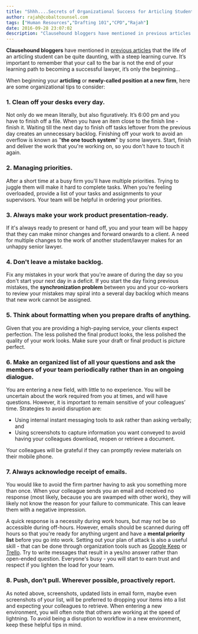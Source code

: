 ```yaml
---
title: "Shhh....Secrets of Organizational Success for Articling Students and Newly Called Lawyers"
author: rajah@cobaltcounsel.com
tags: ["Human Resources","Drafting 101","CPD","Rajah"]
date: 2016-09-28 23:07:02
description: "Clausehound bloggers have mentioned in previous articles that the life of an articling student can be quite daunting, with a steep learning curve."
---
```




**Clausehound bloggers** have mentioned in [previous articles](http://blog.clausehound.com/started-from-the-bottom-an-articling-students-legal-drafting-experience-using-a-document-comparison-tool/) that the life of an articling student can be quite daunting, with a steep learning curve. It’s important to remember that your call to the bar is not the end of your learning path to becoming a successful lawyer, it’s only the beginning…

When beginning your **articling** or **newly-called position at a new firm**, here are some organizational tips to consider:

 

### 1. Clean off your desks every day. 
Not only do we mean literally, but also figuratively. It’s 6:00 pm and you have to finish off a file. When you have an item close to the finish line - finish it. Waiting till the next day to finish off tasks leftover from the previous day creates an unnecessary backlog. Finishing off your work to avoid an overflow is known as "**the one touch system**" by some lawyers. Start, finish and deliver the work that you're working on, so you don't have to touch it again.

### 2. Managing priorities. 
After a short time at a busy firm you'll have multiple priorities. Trying to juggle them will make it hard to complete tasks. When you’re feeling overloaded, provide a list of your tasks and assignments to your supervisors. Your team will be helpful in ordering your priorities.

### 3. Always make your work product presentation-ready. 
If it's always ready to present or hand off, you and your team will be happy that they can make minor changes and forward onwards to a client. A need for multiple changes to the work of another student/lawyer makes for an unhappy senior lawyer.

### 4. Don't leave a mistake backlog. 
Fix any mistakes in your work that you're aware of during the day so you don't start your next day in a deficit. If you start the day fixing previous mistakes, the **synchronization problem** between you and your co-workers to review your mistakes may spiral into a several day backlog which means that new work cannot be assigned.

### 5. Think about formatting when you prepare drafts of anything. 
Given that you are providing a high-paying service, your clients expect perfection. The less polished the final product looks, the less polished the quality of your work looks. Make sure your draft or final product is picture perfect.

### 6. Make an organized list of all your questions and ask the members of your team periodically rather than in an ongoing dialogue. 

You are entering a new field, with little to no experience. You will be uncertain about the work required from you at times, and will have questions. However, it is important to remain sensitive of your colleagues’ time. Strategies to avoid disruption are:  
  - Using internal instant messaging tools to ask rather than asking verbally; and
  - Using screenshots to capture information you want conveyed to avoid having your colleagues download, reopen or retrieve a document.

  Your colleagues will be grateful if they can promptly review materials on their mobile phone.

### 7. Always acknowledge receipt of emails. 
You would like to avoid the firm partner having to ask you something more than once. When your colleague sends you an email and received no response (most likely, because you are swamped with other work), they will likely not know the reason for your failure to communicate. This can leave them with a negative impression. 

A quick response is a necessity during work hours, but may not be so accessible during off-hours. However, emails should be scanned during off hours so that you're ready for anything urgent and have a **mental priority list** before you go into work.  Setting out your plan of attack is also a useful skill - that can be done through organization tools such as [Google Keep](https://www.google.com/keep/) or [Trello](https://trello.com/). Try to write messages that result  in a yes/no answer rather than open-ended question. Everyone's busy - you will start to earn trust and respect if you lighten the load for your team.

### 8. Push, don’t pull. Wherever possible, proactively report. 
As noted above, screenshots, updated lists in email form, maybe even screenshots of your list, will be preferred to dropping your items into a list and expecting your colleagues to retrieve. When entering a new environment, you will often note that others are working at the speed of lightning. To avoid being a disruption to workflow in a new environment, keep these helpful tips in mind.
